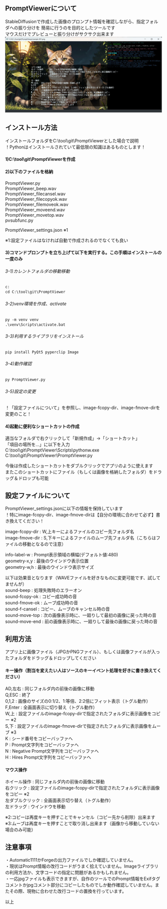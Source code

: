 ## PromptViewerについて
StableDiffusionで作成した画像のプロンプト情報を確認しながら、指定フォルダへの振り分けを
簡易に行うのを目的としたツールです  
マウスだけでプレビューと振り分けがサクサク出来ます
![PromptViewer-image](docs/PromptViewer-image001.jpg)

## インストール方法
インストールフォルダをC:\tool\git\PromptViewerとした場合で説明  
！Pythonはインストールされていて最低限の知識はあるものとします！  

#### 1)C:\tool\git\PromptViewerを作成
#### 2)以下のファイルを格納
  PromptViewer.py  
  PromptViewer_beep.wav  
  PromptViewer_filecansel.wav  
  PromptViewer_filecopyok.wav  
  PromptViewer_filemoveok.wav  
  PromptViewer_moveend.wav  
  PromptViewer_movetop.wav  
  pvsubfunc.py  
  
  PromptViewer_settings.json    ※1

※1:設定ファイルはなければ自動で作成されるのでなくても良い
  
#### 3)コマンドプロンプトを立ち上げて以下を実行する。この手順はインストールの一度のみ
###### 3-1)カレントフォルダの移動移動
    c:
    cd C:\tool\git\PromptViewer
###### 3-2)venv環境を作成、activate
    py -m venv venv
    .\venv\Scripts\activate.bat
###### 3-3)利用するライブラリをインストール
    pip install PyQt5 pyperclip Image
###### 3-4)動作確認
    py PromptViewer.py
    
###### 3-5)設定の変更
！「設定ファイルについて」を参照し、image-fcopy-dir、image-fmove-dirを変更のこと！

#### 4)起動に便利なショートカットの作成
  適当なフォルダで右クリックして「新規作成」->「ショートカット」  
「項目の場所を...」に以下を入力
  C:\tool\git\PromptViewer\Scripts\pythonw.exe C:\tool\git\PromptViewer\PromptViewer.py  
  
  今後は作成したショートカットをダブルクリックでアプリのように使えます  
  またこのショートカットにファイル（もしくは画像を格納したフォルダ）をドラッグ＆ドロップも可能  

## 設定ファイルについて
PromptViewer_settings.jsonに以下の情報を保持しています  
！特にimage-fcopy-dir、image-fmove-dirは【自分の環境に合わせて必ず】書き換えてください！  

image-fcopy-dir   : W,上キーによるファイルのコピー先フォルダ名  
image-fmove-dir   : S,下キーによるファイルのムーブ先フォルダ名（こちらはファイルの移動となるので注意）  

info-label-w      : Prompt表示領域の横幅(デフォルト値:480)  
geometry-x,y      : 最後のウインドウ表示位置  
geometry-w,h      : 最後のウインドウ表示サイズ  

以下は効果音となります（WAVEファイルを好きなものに変更可能です、試してませんが）  
sound-beep        : 処理失敗時のエラーオン  
sound-fcopy-ok    : コピー成功時の音  
sound-fmove-ok    : ムーブ成功時の音  
sound-f-cansel    : コピー、ムーブのキャンセル時の音  
sound-move-top    : 次の画像表示時に、一廻りして最初の画像に戻った時の音  
sound-move-end    : 前の画像表示時に、一廻りして最後の画像に戻った時の音  

## 利用方法
アプリ上に画像ファイル（JPGかPNGファイル）、もしくは画像ファイルが入ったフォルダをドラッグ＆ドロップしてください

#### キー操作（割当を変えたい人はソースのキーイベント処理を好きに書き換えてください）
AD,左右   : 同じフォルダ内の前後の画像に移動  
Q,ESC     : 終了  
0,1,2     : 画像のサイズの0:1/2、1:等倍、2:2倍にフィット表示（トグル動作）  
F,Enter   : 全画面表示に切り替え（トグル動作）  
W,上      : 設定ファイルのimage-fcopy-dirで指定されたフォルダに表示画像をコピー ※2  
S,下      : 設定ファイルのimage-fmove-dirで指定されたフォルダに表示画像をムーブ ※3  
K         : シード番号をコピーバッファへ  
P         : Prompt文字列をコピーバッファへ  
N         : Negative Prompt文字列をコピーバッファへ  
H         : Hires Prompt文字列をコピーバッファへ  

#### マウス操作
ホイール操作      : 同じフォルダ内の前後の画像に移動  
右クリック        : 設定ファイルのimage-fcopy-dirで指定されたフォルダに表示画像をコピー ※2  
左ダブルクリック  : 全画面表示切り替え（トグル動作）  
左ドラッグ       :  ウインドウを移動  

※2:コピーは再度キーを押すことでキャンセル（コピー先から削除）出来ます  
※3:ムーブは再度キーを押すことで取り消し出来ます（画像から移動していない場合のみ可能）  

## 注意事項
・Automatic1111かForgeの出力ファイルでしか確認していません。  
・現状はPrompt情報の改行コードがうまく拾えていません。Imageライブラリの利用方法か、文字コードの指定に問題があるかもしれません。  
・一応jpgファイルも表示できますが、自作のツールでのPrompt情報をExifタグコメントかjpgコメント部分にコピーしたものでしか動作確認していません。またその際、現物に合わせた改行コードの置換を行っています。

以上
